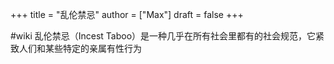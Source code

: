 +++
title = "乱伦禁忌"
author = ["Max"]
draft = false
+++

\#wiki
乱伦禁忌（Incest Taboo）是一种几乎在所有社会里都有的社会规范，它紧致人们和某些特定的亲属有性行为
